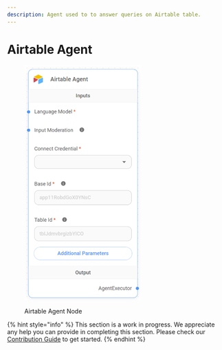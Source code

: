 ```yaml
---
description: Agent used to to answer queries on Airtable table.
---
```


# Airtable Agent

<figure><img src="../../../.gitbook/assets/image_airtable.png" alt="" width="271"><figcaption><p>Airtable Agent Node</p></figcaption></figure>

{% hint style="info" %}
This section is a work in progress. We appreciate any help you can provide in completing this section. Please check our [Contribution Guide](../../../contributing/) to get started.
{% endhint %}
